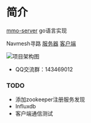 简介
====
 [mmo-server](https://github.com/jzyong/mmo-server) go语言实现

Navmesh寻路 [服务器](https://github.com/jzyong/game-server/tree/master/game-ai) [客户端](https://github.com/jzyong/NavMeshDemo)

![项目架构图](https://raw.githubusercontent.com/jzyong/mmo-server/master/mmo-res/img/mmo%E6%9C%8D%E5%8A%A1%E5%99%A8.png) 

* QQ交流群：143469012


### TODO
* 添加zookeeper注册服务发现
* Influxdb
* 客户端通信测试




